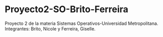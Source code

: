# Proyecto2-SO-Brito-Ferreira
Proyecto 2 de la materia Sistemas Operativos-Universidad Metropolitana. Integrantes: Brito, Nicole y Ferreira, Giselle.
